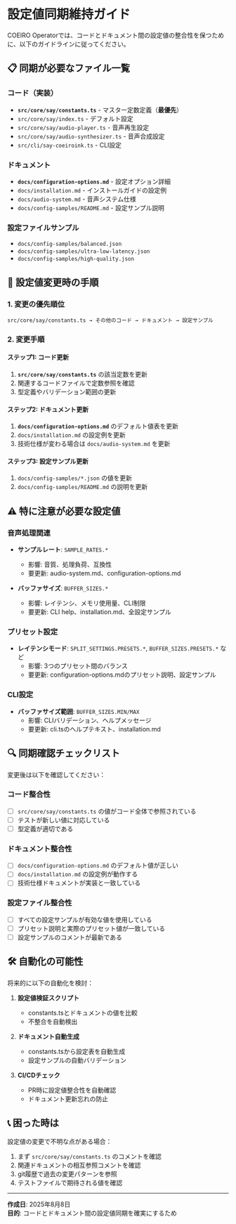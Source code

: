 # 設定値同期維持ガイド

COEIRO Operatorでは、コードとドキュメント間の設定値の整合性を保つために、以下のガイドラインに従ってください。

## 📋 同期が必要なファイル一覧

### コード（実装）
- **`src/core/say/constants.ts`** - マスター定数定義（**最優先**）
- `src/core/say/index.ts` - デフォルト設定
- `src/core/say/audio-player.ts` - 音声再生設定
- `src/core/say/audio-synthesizer.ts` - 音声合成設定
- `src/cli/say-coeiroink.ts` - CLI設定

### ドキュメント
- **`docs/configuration-options.md`** - 設定オプション詳細
- `docs/installation.md` - インストールガイドの設定例
- `docs/audio-system.md` - 音声システム仕様
- `docs/config-samples/README.md` - 設定サンプル説明

### 設定ファイルサンプル
- `docs/config-samples/balanced.json`
- `docs/config-samples/ultra-low-latency.json`
- `docs/config-samples/high-quality.json`

## 🔄 設定値変更時の手順

### 1. 変更の優先順位
```
src/core/say/constants.ts → その他のコード → ドキュメント → 設定サンプル
```

### 2. 変更手順

#### ステップ1: コード更新
1. **`src/core/say/constants.ts`** の該当定数を更新
2. 関連するコードファイルで定数参照を確認
3. 型定義やバリデーション範囲の更新

#### ステップ2: ドキュメント更新
1. **`docs/configuration-options.md`** のデフォルト値表を更新
2. `docs/installation.md` の設定例を更新
3. 技術仕様が変わる場合は `docs/audio-system.md` を更新

#### ステップ3: 設定サンプル更新
1. `docs/config-samples/*.json` の値を更新
2. `docs/config-samples/README.md` の説明を更新

## ⚠️ 特に注意が必要な設定値

### 音声処理関連
- **サンプルレート**: `SAMPLE_RATES.*` 
  - 影響: 音質、処理負荷、互換性
  - 要更新: audio-system.md、configuration-options.md

- **バッファサイズ**: `BUFFER_SIZES.*`
  - 影響: レイテンシ、メモリ使用量、CLI制限
  - 要更新: CLI help、installation.md、全設定サンプル

### プリセット設定
- **レイテンシモード**: `SPLIT_SETTINGS.PRESETS.*`, `BUFFER_SIZES.PRESETS.*` など
  - 影響: 3つのプリセット間のバランス
  - 要更新: configuration-options.mdのプリセット説明、設定サンプル

### CLI設定
- **バッファサイズ範囲**: `BUFFER_SIZES.MIN/MAX`
  - 影響: CLIバリデーション、ヘルプメッセージ
  - 要更新: cli.tsのヘルプテキスト、installation.md

## 🔍 同期確認チェックリスト

変更後は以下を確認してください：

### コード整合性
- [ ] `src/core/say/constants.ts` の値がコード全体で参照されている
- [ ] テストが新しい値に対応している
- [ ] 型定義が適切である

### ドキュメント整合性
- [ ] `docs/configuration-options.md` のデフォルト値が正しい
- [ ] `docs/installation.md` の設定例が動作する
- [ ] 技術仕様ドキュメントが実装と一致している

### 設定ファイル整合性
- [ ] すべての設定サンプルが有効な値を使用している
- [ ] プリセット説明と実際のプリセット値が一致している
- [ ] 設定サンプルのコメントが最新である

## 🛠 自動化の可能性

将来的に以下の自動化を検討：

1. **設定値検証スクリプト**
   - constants.tsとドキュメントの値を比較
   - 不整合を自動検出

2. **ドキュメント自動生成**
   - constants.tsから設定表を自動生成
   - 設定サンプルの自動バリデーション

3. **CI/CDチェック**
   - PR時に設定値整合性を自動確認
   - ドキュメント更新忘れの防止

## 📞 困った時は

設定値の変更で不明な点がある場合：

1. まず `src/core/say/constants.ts` のコメントを確認
2. 関連ドキュメントの相互参照コメントを確認
3. git履歴で過去の変更パターンを参照
4. テストファイルで期待される値を確認

---

**作成日**: 2025年8月8日  
**目的**: コードとドキュメント間の設定値同期を確実にするため